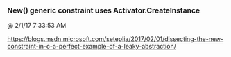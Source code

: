 ﻿

### New() generic constraint uses Activator.CreateInstance
@ 2/1/17 7:33:53 AM

https://blogs.msdn.microsoft.com/seteplia/2017/02/01/dissecting-the-new-constraint-in-c-a-perfect-example-of-a-leaky-abstraction/

